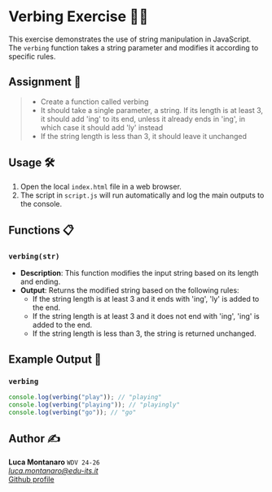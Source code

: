 # Verbing Exercise 🏃‍♂️

This exercise demonstrates the use of string manipulation in JavaScript. The `verbing` function takes a string parameter and modifies it according to specific rules.

## Assignment 📝

> - Create a function called verbing
> - It should take a single parameter, a string. If its length is at least 3, it should add 'ing' to
its end, unless it already ends in 'ing', in which case it should add 'ly' instead
> - If the string length is less than 3, it should leave it unchanged

## Usage 🛠️

1. Open the local `index.html` file in a web browser.
2. The script in `script.js` will run automatically and log the main outputs to the console.

## Functions 📋

### `verbing(str)`

- **Description**: This function modifies the input string based on its length and ending.
- **Output**: Returns the modified string based on the following rules:
  - If the string length is at least 3 and it ends with 'ing', 'ly' is added to the end.
  - If the string length is at least 3 and it does not end with 'ing', 'ing' is added to the end.
  - If the string length is less than 3, the string is returned unchanged.

## Example Output 📜

### `verbing`

```javascript
console.log(verbing("play")); // "playing"
console.log(verbing("playing")); // "playingly"
console.log(verbing("go")); // "go"
```

## Author ✍️

**Luca Montanaro** `WDV 24-26`  
*luca.montanaro@edu-its.it*  
[Github profile](https://github.com/LucaM0nt)